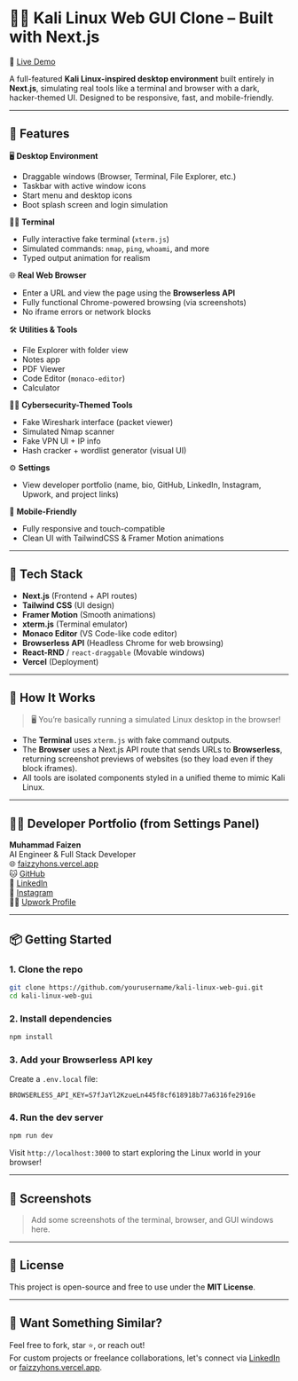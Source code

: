 
# 🐱‍💻 Kali Linux Web GUI Clone – Built with Next.js

🚀 [Live Demo](https://faizzyhons.vercel.app)

A full-featured **Kali Linux-inspired desktop environment** built entirely in **Next.js**, simulating real tools like a terminal and browser with a dark, hacker-themed UI. Designed to be responsive, fast, and mobile-friendly.

---

## 🎯 Features

🖥️ **Desktop Environment**
- Draggable windows (Browser, Terminal, File Explorer, etc.)
- Taskbar with active window icons
- Start menu and desktop icons
- Boot splash screen and login simulation

🧑‍💻 **Terminal**
- Fully interactive fake terminal (`xterm.js`)
- Simulated commands: `nmap`, `ping`, `whoami`, and more
- Typed output animation for realism

🌐 **Real Web Browser**
- Enter a URL and view the page using the **Browserless API**
- Fully functional Chrome-powered browsing (via screenshots)
- No iframe errors or network blocks

🛠️ **Utilities & Tools**
- File Explorer with folder view
- Notes app
- PDF Viewer
- Code Editor (`monaco-editor`)
- Calculator

🕵️‍♂️ **Cybersecurity-Themed Tools**
- Fake Wireshark interface (packet viewer)
- Simulated Nmap scanner
- Fake VPN UI + IP info
- Hash cracker + wordlist generator (visual UI)

⚙️ **Settings**
- View developer portfolio (name, bio, GitHub, LinkedIn, Instagram, Upwork, and project links)

📱 **Mobile-Friendly**
- Fully responsive and touch-compatible
- Clean UI with TailwindCSS & Framer Motion animations

---

## 🧪 Tech Stack

- **Next.js** (Frontend + API routes)
- **Tailwind CSS** (UI design)
- **Framer Motion** (Smooth animations)
- **xterm.js** (Terminal emulator)
- **Monaco Editor** (VS Code-like code editor)
- **Browserless API** (Headless Chrome for web browsing)
- **React-RND** / `react-draggable` (Movable windows)
- **Vercel** (Deployment)

---

## 🧠 How It Works

> 🖥️ You’re basically running a simulated Linux desktop in the browser!

- The **Terminal** uses `xterm.js` with fake command outputs.
- The **Browser** uses a Next.js API route that sends URLs to **Browserless**, returning screenshot previews of websites (so they load even if they block iframes).
- All tools are isolated components styled in a unified theme to mimic Kali Linux.

---

## 🧑‍🎓 Developer Portfolio (from Settings Panel)

**Muhammad Faizen**  
AI Engineer & Full Stack Developer  
🌐 [faizzyhons.vercel.app](https://faizzyhons.vercel.app)  
🐱 [GitHub](https://github.com/faizzyhon)  
💼 [LinkedIn](https://linkedin.com/in/mfaizanai)  
📸 [Instagram](https://instagram.com/faizzyhon)  
🧑‍💼 [Upwork Profile](https://www.upwork.com/freelancers/~0193d3d868ae44047a)

---

## 📦 Getting Started

### 1. Clone the repo
```bash
git clone https://github.com/yourusername/kali-linux-web-gui.git
cd kali-linux-web-gui
```

### 2. Install dependencies
```bash
npm install
```

### 3. Add your Browserless API key
Create a `.env.local` file:

```
BROWSERLESS_API_KEY=S7fJaYl2KzueLn445f8cf618918b77a6316fe2916e
```

### 4. Run the dev server
```bash
npm run dev
```

Visit `http://localhost:3000` to start exploring the Linux world in your browser!

---

## 📸 Screenshots

> Add some screenshots of the terminal, browser, and GUI windows here.

---

## 📄 License

This project is open-source and free to use under the **MIT License**.

---

## 💬 Want Something Similar?

Feel free to fork, star ⭐️, or reach out!  
For custom projects or freelance collaborations, let's connect via [LinkedIn](https://linkedin.com/in/mfaizanai) or [faizzyhons.vercel.app](https://faizzyhons.vercel.app).
